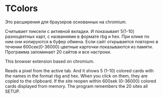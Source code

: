 # TColors

Это расширения для браузеров основанных на chromium.

Считывает пиксели с активной вкладки. И показывает 5(1-10) разноцветных карт, с названиями в формате rbg и hex. При клике по ним они копируются в буфер обмена. Если сайт открывается повторно в течении 600сек(0-36000) цветные карточки показываются из памяти. Программа запоминает 20 сайтов и все настроки.



<google translate>
This browser extension based on chromium.

Reads a pixel from the active tab. And it shows 5 (1-10) colored cards with the names in the format rbg and hex. When you click on them, they are copied to the clipboard. If the site reopen within 600sek (0-36000) colored cards displayed from memory. The program remembers the 20 sites all SETUP.